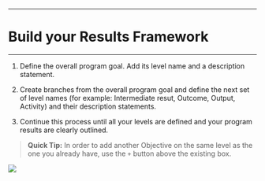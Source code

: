 ****
# Build your Results Framework
---

1. Define the overall program goal. Add its level name and a description statement.

2. Create branches from the overall program goal and define the next set of level names (for example: Intermediate resut, Outcome, Output, Activity) and their description statements.

3. Continue this process until all your levels are defined and your program results are clearly outlined.

> **Quick Tip:**
> In order to add another Objective on the same level as the one you already have, use the `+` button above the existing box. 

![](/assets_en/rf_gif.gif)









